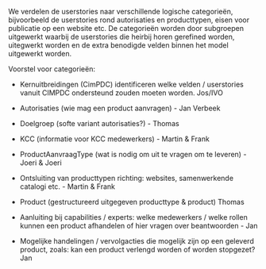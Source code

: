 We verdelen de userstories naar verschillende logische categorieën, bijvoorbeeld de userstories rond autorisaties en producttypen, eisen voor publicatie op een website etc.
De categorieën worden door subgroepen uitgewerkt waarbij de userstories die heirbij horen gerefined worden, uitegwerkt worden en de extra benodigde velden binnen het model uitgewerkt worden. 

Voorstel voor categorieën:
* Kernuitbreidingen (CimPDC) identificeren welke velden / userstories vanuit CIMPDC ondersteund zouden moeten worden. Jos/IVO

* Autorisaties (wie mag een product aanvragen) - Jan Verbeek

* Doelgroep (softe variant autorisaties?) - Thomas

* KCC (informatie voor KCC medewerkers) - Martin & Frank

* ProductAanvraagType (wat is nodig om uit te vragen om te leveren) - Joeri & Joeri 

* Ontsluiting van producttypen richting: websites, samenwerkende catalogi etc. - Martin & Frank

* Product (gestructureerd uitgegeven producttype & product) Thomas

* Aanluiting bij capabilities / experts: welke medewerkers / welke rollen kunnen een product afhandelen of hier vragen over beantwoorden - Jan

* Mogelijke handelingen / vervolgacties die mogelijk zijn op een geleverd product, zoals: kan een product verlengd worden of worden stopgezet? Jan
